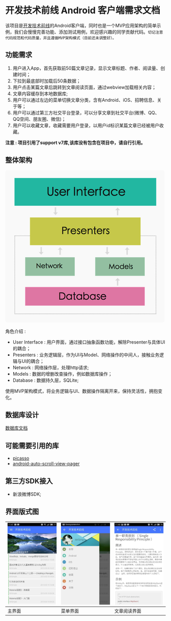 # 开发技术前线 Android 客户端需求文档
该项目是[开发技术前线](http://www.devtf.cn)的Android客户端，同时也是一个MVP应用架构的简单示例，我们会慢慢完善功能、添加测试用例，欢迎感兴趣的同学贡献代码。`切记注意代码规范和代码质量，并且遵循MVP架构模式（目前还未调整好）。`


## 功能需求

1. 用户进入App，首先获取前50篇文章记录，显示文章标题、作者、阅读量、创建时间；
2. 下拉到最底部时加载后50条数据；
3. 用户点击某篇文章后跳转到文章阅读页面，通过webview加载相关内容；
4. 文章内容缓存到本地数据库;
5. 用户可以通过左边的菜单切换文章分类，含有Android、iOS、招聘信息、关于等；
6. 用户可以通过第三方社交平台登录，可以分享文章到社交平台(微博、QQ、QQ空间、朋友圈、微信)；
7. 用户可以收藏文章，收藏需要用户登录，以用户id标识某篇文章已经被用户收藏。

**注意 : 项目引用了support v7库,该库没有包含在项目中，请自行引用。**    

## 整体架构

![](./document/images/architecture.png)

角色介绍 : 

* User Interface : 用户界面，通过接口抽象函数功能，解除Presenter与具体UI的耦合；
* Presenters : 业务逻辑层，作为UI与Model、网络操作的中间人，接触业务逻辑与UI的耦合；
* Network : 网络操作层，处理http请求;
* Models : 数据的增删改查操作，例如数据库操作；
* Database : 数据持久层，SQLite;

使用MVP架构模式，将业务逻辑与UI、数据操作隔离开来，保持灵活性，拥抱变化。

## 数据库设计

[数据库文档](document/db.md)

## 可能需要引用的库

* [picasso](https://github.com/square/picasso)
* [android-auto-scroll-view-pager](https://github.com/Trinea/android-auto-scroll-view-pager)

## 第三方SDK接入

* 新浪微博SDK;

## 界面版式图

| ![](document/images/pic-1.jpg) | ![](document/images/pic-2.jpg) | ![](document/images/pic-3.jpg) |
|--------|--------|--------|
| 主界面 | 菜单界面 | 文章阅读界面 |
